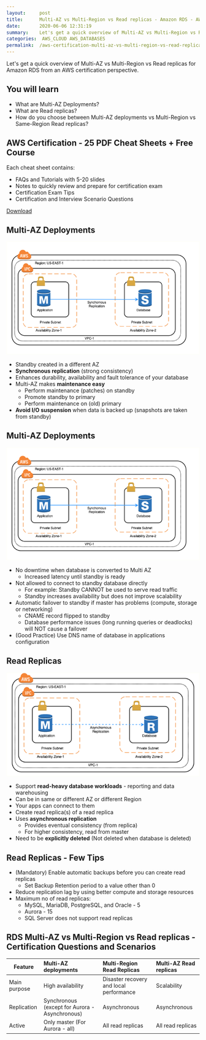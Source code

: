 ```yaml
---
layout:     post
title:      Multi-AZ vs Multi-Region vs Read replicas - Amazon RDS - AWS Certification
date:       2020-06-06 12:31:19
summary:    Let's get a quick overview of Multi-AZ vs Multi-Region vs Read replicas for Amazon RDS from an AWS certification perspective. 
categories:  AWS_CLOUD AWS_DATABASES
permalink:  /aws-certification-multi-az-vs-multi-region-vs-read-replicas
---
```


Let's get a quick overview of Multi-AZ vs Multi-Region vs Read replicas for Amazon RDS from an AWS certification perspective.

## You will learn
- What are Multi-AZ Deployments?
- What are Read replicas?
- How do you choose between Multi-AZ deployments vs Multi-Region vs Same-Region Read replicas?

## AWS Certification - 25 PDF Cheat Sheets + Free Course

Each cheat sheet contains:
- FAQs and Tutorials with 5-20 slides
- Notes to quickly review and prepare for certification exam
- Certification Exam Tips
- Certification and Interview Scenario Questions

<div>
 <a href="https://links.in28minutes.com/cloud-in28minutes-teachable-free-link" target="_blank" class="button instagram">Download</a>
</div>


## Multi-AZ Deployments

![](/images/aws/rds/7-multi-az-deployment.png)

- Standby created in a different AZ
- **Synchronous replication** (strong consistency)
- Enhances durability, availability and fault tolerance of your database
- Multi-AZ makes **maintenance easy**
	- Perform maintenance (patches) on standby
	- Promote standby to primary
	- Perform maintenance on (old) primary
- **Avoid I/O suspension** when data is backed up (snapshots are taken from standby)

## Multi-AZ Deployments

![](/images/aws/rds/7-multi-az-deployment.png)

- No downtime when database is converted to Multi AZ
	- Increased latency until standby is ready
- Not allowed to connect to standby database directly 
	- For example: Standby CANNOT be used to serve read traffic
	- Standby increases availability but does not improve scalability
- Automatic failover to standby if master has problems (compute, storage or networking)
	- CNAME record flipped to standby
	- Database performance issues (long running queries or deadlocks) will NOT cause a failover
- (Good Practice) Use DNS name of database in applications configuration

## Read Replicas

![](/images/aws/rds/8-read-replica-deployment.png)
- Support **read-heavy database workloads** - reporting and data warehousing 
- Can be in same or different AZ or different Region
- Your apps can connect to them
- Create read replica(s) of a read replica
- Uses **asynchronous replication**
	- Provides eventual consistency (from replica)
	- For higher consistency, read from master
- Need to be **explicitly deleted** (Not deleted when database is deleted)

## Read Replicas - Few Tips

- (Mandatory) Enable automatic backups before you can create read replicas
	- Set Backup Retention period to a value other than 0
- Reduce replication lag by using better compute and storage resources
- Maximum no of read replicas:
	- MySQL, MariaDB, PostgreSQL, and Oracle - 5
	- Aurora - 15
	- SQL Server does not support read replicas

## RDS Multi-AZ vs Multi-Region vs Read replicas - Certification Questions and Scenarios

|Feature|Multi-AZ deployments|Multi-Region Read Replicas|Multi-AZ Read replicas|
|--|:--|:--|:--|
|Main purpose|High availability|Disaster recovery and local performance|Scalability|
|Replication|Synchronous (except for Aurora - Asynchronous)|Asynchronous|Asynchronous|
|Active|Only master (For Aurora - all)|All read replicas|All read replicas|

